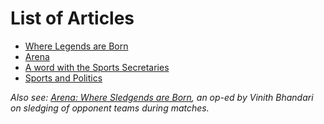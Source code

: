 <!-- TITLE: Arena 2018 Newsletter -->
<!-- SUBTITLE: The Arena Newsletter was released over a span of four days through the Arena 2018 Android App. -->

# List of Articles
- [Where Legends are Born](/news/fests/arena-18/legends-born)
- [Arena](/news/fests/arena-18/arena)
- [A word with the Sports Secretaries](/news/fests/arena-18/sports-sec-interview)
- [Sports and Politics](/news/fests/arena-18/sports-politics)

*Also see: [Arena: Where Sledgends are Born](/news/oped/arena-where-sledgends-are-born), an op-ed by Vinith Bhandari on sledging of opponent teams during matches.*